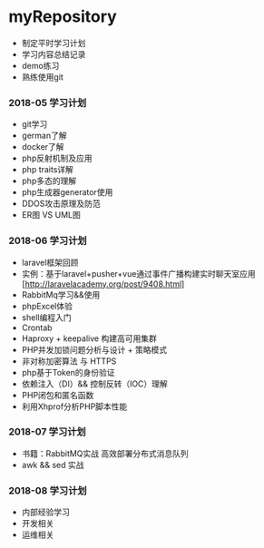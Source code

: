 # myRepository

- 制定平时学习计划
- 学习内容总结记录
- demo练习
- 熟练使用git


### 2018-05 学习计划
- git学习
- german了解
- docker了解
- php反射机制及应用
- php traits详解
- php多态的理解
- php生成器generator使用
- DDOS攻击原理及防范
- ER图 VS UML图

### 2018-06 学习计划
- laravel框架回顾
 - 实例：基于laravel+pusher+vue通过事件广播构建实时聊天室应用[http://laravelacademy.org/post/9408.html]
- RabbitMq学习&&使用
- phpExcel体验
- shell编程入门
- Crontab
- Haproxy + keepalive 构建高可用集群
- PHP并发加锁问题分析与设计 + 策略模式
- 非对称加密算法 与 HTTPS
- php基于Token的身份验证
- 依赖注入（DI）&& 控制反转（IOC）理解
- PHP闭包和匿名函数
- 利用Xhprof分析PHP脚本性能

### 2018-07 学习计划
- 书籍：RabbitMQ实战 高效部署分布式消息队列
- awk && sed 实战

### 2018-08 学习计划
- 内部经验学习
- 开发相关
- 运维相关

